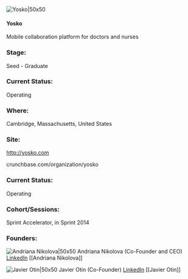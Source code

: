 

![Yosko|50x50](https://apimg.techstars.com/connect/images/image_files/575730fca93e9f21ce000097/original/yosko_rtp.jpg)

#### Yosko
Mobile collaboration platform for doctors and nurses

### Stage: 
Seed - Graduate 

### Current Status: 
Operating

### Where:
Cambridge, Massachusetts, United States

### Site:
http://yosko.com



crunchbase.com/organization/yosko

### Current Status: 
Operating

### Cohort/Sessions: 
Sprint Accelerator, in Sprint 2014

### Founders: 

![Andriana Nikolova|50x50](https://apimg.techstars.com/connect/images/image_files/5384/acc2/6a32/fda5/ef00/0003/original/Profile_picture.jpg) Andriana Nikolova (Co-Founder and CEO) [LinkedIn](https://linkedin.com/in/andriana-nikolova-md-37547b43) [[Andriana Nikolova]]

![Javier Otin|50x50](https://apimg.techstars.com/connect/images/image_files/56e1c71da93e9fcae1000001/original/Yosko_Javier_Otin_pic.jpg) Javier Otin (Co-Founder) [LinkedIn](https://linkedin.com/in/javierotin) [[Javier Otin]]



